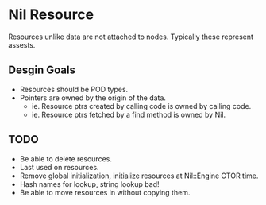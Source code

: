 # Nil Resource

Resources unlike data are not attached to nodes. Typically these represent assests.

## Desgin Goals

- Resources should be POD types.
- Pointers are owned by the origin of the data.
  - ie. Resource ptrs created by calling code is owned by calling code.
  - ie. Resource ptrs fetched by a find method is owned by Nil.

## TODO
- Be able to delete resources.
- Last used on resources.
- Remove global initialization, initialize resources at Nil::Engine CTOR time.
- Hash names for lookup, string lookup bad!
- Be able to move resources in without copying them.